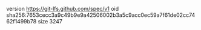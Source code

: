 version https://git-lfs.github.com/spec/v1
oid sha256:7653cecc3a9c49b9e9a42506002b3a5c9acc0ec59a7f61de02cc7462f1499b78
size 3247
